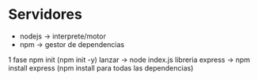 # Servidores

- nodejs -> interprete/motor
- npm -> gestor de dependencias

1 fase npm init (npm init -y)
lanzar -> node index.js
libreria express -> npm install express
(npm install para todas las dependencias)